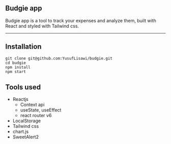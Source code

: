 ## Budgie app

Budgie app is a tool to track your expenses and analyze them, built with React and styled with Tailwind css.

---

## Installation

```plaintext
git clone git@github.com:YusufLisawi/budgie.git
cd budgie
npm install
npm start
```

## Tools used

-   Reactjs
    -   Context api
    -   useState, useEffect
    -   react router v6
-   LocalStorage
-   Tailwind css
-   chart.js
-   SweetAlert2
